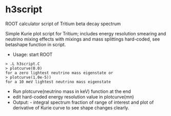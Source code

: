 # h3script
ROOT calculator script of Tritium beta decay spectrum

Simple Kurie plot script for Tritium; includes energy resolution smearing and neutrino mixing effects with mixings and mass splittings hard-coded, see betashape function in script.

- Usage: start ROOT
```
> .L h3script.C
> plotcurve(0.0)
for a zero lightest neutrino mass eigenstate or
> plotcurve(1.0e-5))
for a 10 meV lightest neutrino mass eigenstate
```

- Run plotcurve(neutrino mass in keV) function at the end
- edit hard-coded energy resolution value in plotcurve(mn)
- Output: - integral spectrum fraction of range of interest
  and plot of derivative of Kurie curve to see shape changes clearly.
